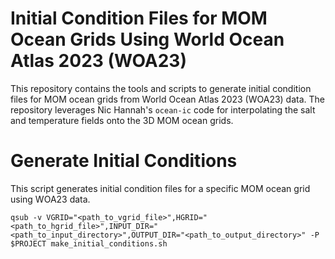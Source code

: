 # Initial Condition Files for MOM Ocean Grids Using World Ocean Atlas 2023 (WOA23)

This repository contains the tools and scripts to generate initial condition files for MOM ocean grids from World Ocean Atlas 2023 (WOA23) data. The repository leverages Nic Hannah's `ocean-ic` code for interpolating the salt and temperature fields onto the 3D MOM ocean grids.

# Generate Initial Conditions

This script generates initial condition files for a specific MOM ocean grid using WOA23 data. 

`qsub -v VGRID="<path_to_vgrid_file>",HGRID="<path_to_hgrid_file>",INPUT_DIR="<path_to_input_directory>",OUTPUT_DIR="<path_to_output_directory>" -P $PROJECT make_initial_conditions.sh`

